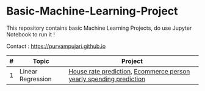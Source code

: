 # Basic-Machine-Learning-Project

This repository contains basic Machine Learning Projects, do use Jupyter Notebook to run it !

Contact : https://purvampujari.github.io

|  #  | Topic           |                        Project                    | 
|-----|---------------- | --------------------------------------------------|
1 | Linear Regression | [ House rate prediction](https://github.com/PurvamPujari/House-prediction-using-linear-regression), [Ecommerce person yearly spending prediction](https://github.com/PurvamPujari/E-Commerce-prediction-using-Linear-Regression)||
